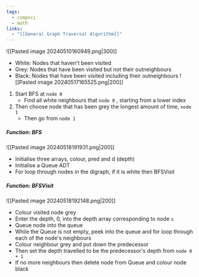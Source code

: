 ```yaml
---
tags:
  - compsci
  - math
links:
  - "[[General Graph Traversal Algorithm]]"
---
```

![[Pasted image 20240510160949.png|300]]
- White: Nodes that haven't been visited
- Grey: Nodes that have been visited but not their outneighbours
- Black: Nodes that have been visited including their outneighbours
![[Pasted image 20240517165525.png|200]]
1. Start BFS at `node 0`
	- Find all white neighbours that `node 0` , starting from a lower index
2. Then choose node that has been grey the longest amount of time, `node 1`
	- Then go from `node 1`
##### Function: BFS
![[Pasted image 20240518191931.png|200]]
- Initialise three arrays, colour, pred and d (depth)
- Initialise a Queue ADT
- For loop through nodes in the digraph, if it is white then BFSVisit
##### Function: BFSVisit
![[Pasted image 20240518192148.png|200]]
- Colour visited node grey
- Enter the depth, 0, into the depth array corresponding to node `s`
- Queue node into the queue
- While the Queue is not empty, peek into the queue and for loop through each of the node's neighbours
- Colour neighbour grey and put down the predecessor
- Then set the depth travelled to be the predecessor's depth from `node 0 + 1`
- If no more neighbours then delete node from Queue and colour node black
